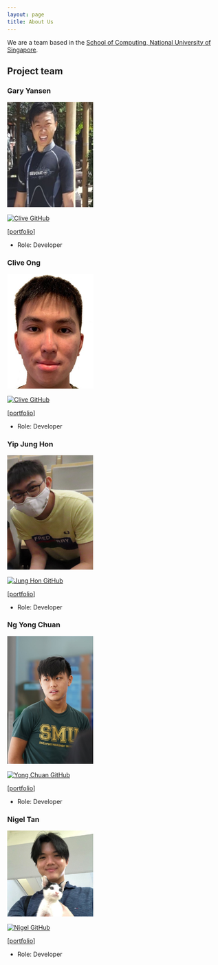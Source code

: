 ```yaml
---
layout: page
title: About Us
---
```


We are a team based in the [School of Computing, National University of Singapore](http://www.comp.nus.edu.sg).

## Project team
### Gary Yansen

<img src="images/g4ryy.png" width="200px">

[![Clive GitHub](images/github-icon.png)](http://github.com/g4ryy)

[[portfolio](team/garyyansen.md)]

* Role: Developer

### Clive Ong

<img src="images/cliveong.png" width="200px">

[![Clive GitHub](images/github-icon.png)](http://github.com/cliveong)

[[portfolio](team/cliveong.md)]

* Role: Developer

### Yip Jung Hon

<img src="images/junghon3709.png" width="200px">

[![Jung Hon GitHub](images/github-icon.png)](https://github.com/junghon3709)

[[portfolio](team/yipjunghon.md)]

* Role: Developer

### Ng Yong Chuan

<img src="images/random689.png" width="200px">

[![Yong Chuan GitHub](images/github-icon.png)](https://github.com/random689)

[[portfolio](team/ngyongchuan.md)]

* Role: Developer

### Nigel Tan

<img src="images/nniiggeell.png" width="200px">

[![Nigel GitHub](images/github-icon.png)](https://github.com/nniiggeell)

[[portfolio](team/nigeltan.md)]

* Role: Developer
